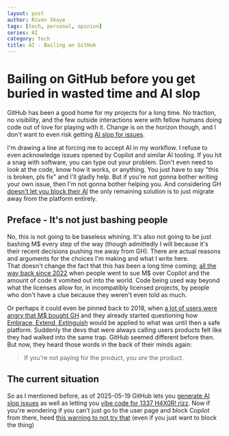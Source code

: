 ```yaml
---
layout: post
author: Riven Skaye
tags: [tech, personal, opinion]
series: AI
category: tech
title: AI - Bailing on GitHub
---
```


# Bailing on GitHub before you get buried in wasted time and AI slop

GitHub has been a good home for my projects for a long time. No traction, no visibility, and the few outside interactions were
with fellow humans doing code out of love for playing with it. Change is on the horizon though, and I don't want to even
risk getting [AI slop for issues](https://github.blog/changelog/2025-05-19-creating-issues-with-copilot-on-github-com-is-in-public-preview/).

I'm drawing a line at forcing me to accept AI in my workflow. I refuse to even acknowledge issues opened by Copilot and
similar AI tooling. If you hit a snag with software, you can type out your problem. Don't even need to look at the code,
know how it works, or anything. You just have to say "this is broken, pls fix" and I'll gladly help. But if you're not
gonna bother writing your own issue, then I'm not gonna bother helping you. And considering GH [doesn't let you block their AI](https://github.com/orgs/community/discussions/159749)
the only remaining solution is to just migrate away from the platform entirely.

## Preface - It's not just bashing people

No, this is not going to be baseless whining. It's also not going to be just bashing M$ every step of the way (though
admittedly I will because it's their recent decisions pushing me away from GH). There are actual reasons and arguments
for the choices I'm making and what I write here.  
That doesn't change the fact that this has been a long time coming; [all the way back since 2022](https://www.saverilawfirm.com/our-cases/github-copilot-intellectual-property-litigation)
when people went to sue M$ over Copilot and the amount of code it vomited out into the world. Code being used way
beyond what the licenses allow for, in incompatibly licensed projects, by people who don't have a clue because they
weren't even told as much.

Or perhaps it could even be pinned back to 2018, when [a lot of users were angry that M$ bought GH](https://qz.com/1295693/github-users-already-fuming-about-companys-sale-to-microsoft/)
and they already started questioning how [Embrace, Extend, Extinguish](https://en.wikipedia.org/wiki/Embrace%2C_extend%2C_and_extinguish)
would be applied to what was until then a safe platform. Suddenly the devs that were always calling users products felt
like they had walked into the same trap. GitHub seemed different before then. But now, they heard those words in the back of their minds again:

> If you're not paying for the product, you _are_ the product.

## The current situation

So as I mentioned before, as of 2025-05-19 GitHub lets you [generate AI slop issues](https://github.blog/changelog/2025-05-19-creating-issues-with-copilot-on-github-com-is-in-public-preview/)
as well as letting you [vibe code for 1337 H4X0R! rizz](https://github.blog/changelog/2025-05-19-github-copilot-coding-agent-in-public-preview/).
Now if you're wondering if you can't just go to the user page and block Copilot from there, heed [this warning to not try that](https://github.com/orgs/community/discussions/159749#discussioncomment-13201043) (even if you just want to block the thing)

